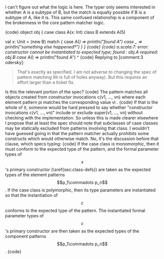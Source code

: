 I can't figure out what the logic is here.  The typer only seems interested in whether A is a subtype of B, but the match is equally possible if B is a subtype of A, like it is.  This same confused relationship is a component of the brokenness in the core pattern matcher logic.

{code}
object obj
{
  case class A(x: Int)
  class B extends A(5)

  val x: Unit = (new B) match {
    case A(_) => println("found A")
    case _ => println("something else happened?")
  }
}
{code}
{code}
a.scala:7: error: constructor cannot be instantiated to expected type;
 found   : obj.A
 required: obj.B
    case A(_) => println("found A")
         ^
{code}
Replying to [comment:3 odersky]:
> That's exactly as specified. I am not adverse to changing the spec of pattern matching 9it is full of holes anyway). But this requires an effort larger than a ticket fix.

Is this the relevant portion of the spec?
{code}
The pattern matches all objects created from constructor invocations c(v1, ..., vn) where each element pattern pi matches the corresponding value vi .
{code}
If that is the whole of it, someone would be hard pressed to say whether "constructor invocations c(v1, ..., vn)" include or exclude super(v1, ..., vn) without checking with the implementation.  So unless this is made clearer elsewhere I propose that at least the spec should note that subclasses of case classes may be statically excluded from patterns involving that class.  I wouldn't have guessed going in that the pattern matcher actually prohibits some constructs which would otherwise match.
No, it's the discussion before that clause, which specs typing:
{code}
If the case class is monomorphic, then it
must conform to the expected type of the pattern, and the formal
parameter types of $$x$$'s primary constructor (\sref{sec:class-defs})
are taken as the expected types of the element patterns $$p_1\commadots
p_n$$.  If the case class is polymorphic, then its type parameters are
instantiated so that the instantiation of $$c$$ conforms to the expected
type of the pattern. The instantiated formal parameter types of $$c$$'s
primary constructor are then taken as the expected types of the
component patterns $$p_1\commadots p_n$$. 
{code}
